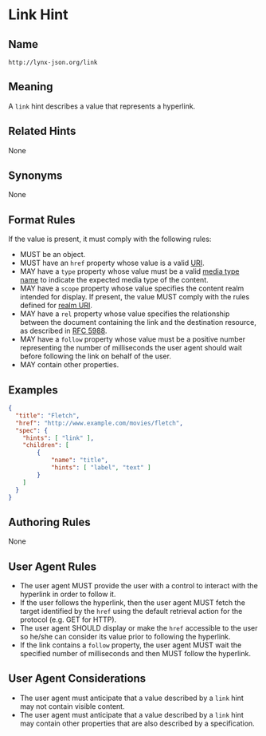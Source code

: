 # Link Hint

## Name

`http://lynx-json.org/link`

## Meaning

A `link` hint describes a value that represents a hyperlink.

## Related Hints

None

## Synonyms

None

## Format Rules

If the value is present, it must comply with the following rules:

- MUST be an object.
- MUST have an `href` property whose value is a valid [URI](../../../#uri).
- MAY have a `type` property whose value must be a valid [media type name](../../../references/#rfc-6838) to indicate the expected media type of the content.
- MAY have a `scope` property whose value specifies the content realm intended for display. If present, the value MUST comply with the rules defined for [realm URI](../../../realm/).
- MAY have a `rel` property whose value specifies the relationship between the document containing the link and the destination resource, as described in [RFC 5988](../../../references/#rfc-5988).
- MAY have a `follow` property whose value must be a positive number representing the number of milliseconds the user agent should wait before following the link on behalf of the user.
- MAY contain other properties.

## Examples

```json
{
  "title": "Fletch",
  "href": "http://www.example.com/movies/fletch",
  "spec": {
    "hints": [ "link" ],
    "children": [
        {
            "name": "title",
            "hints": [ "label", "text" ]
        }
    ]
  }
}
```

## Authoring Rules

None

## User Agent Rules

- The user agent MUST provide the user with a control to interact with the hyperlink in order to follow it.
- If the user follows the hyperlink, then the user agent MUST fetch the target identified by the `href` using the default retrieval action for the protocol (e.g. GET for HTTP).
- The user agent SHOULD display or make the `href` accessible to the user so he/she can consider its value prior to following the hyperlink.
- If the link contains a `follow` property, the user agent MUST wait the specified number of milliseconds and then MUST follow the hyperlink.

## User Agent Considerations

- The user agent must anticipate that a value described by a `link` hint may not contain visible content.
- The user agent must anticipate that a value described by a `link` hint may contain other properties that are also described by a specification.

